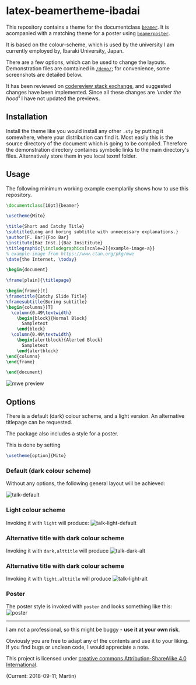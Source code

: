 # latex-beamertheme-ibadai

This repository contains a theme for the documentclass
[`beamer`](https://ctan.org/tex-archive/macros/latex/contrib/beamer).
It is acompanied with a matching theme for a poster using
[`beamerposter`](https://ctan.org/tex-archive/macros/latex/contrib/beamerposter).

It is based on the colour-scheme, which is used by the university
I am currently employed by, Ibaraki University, Japan.

There are a few options, which can be used to change the layouts.
Demonstration files are comtained in [`/demo/`](./demo); 
for convenience, some screenshots are detailed below.

It has been reviewed on [codereview stack exchange](https://codereview.stackexchange.com/q/188168/92423),
and suggested changes have been implemented.
Since all these changes are _'under the hood'_ I have not updated the previews.

## Installation

Install the theme like you would install any other `.sty` 
by putting it somewhere, where your distribution can find it.
Most easily this is the source directory of the document 
which is going to be compiled.
Therefore the demonstration directory containes symbolic links
to the main directory's files.
Alternatively store them in you local texmf folder.

## Usage

The following minimum working example exemplarily shows how to use this repository.

```tex
\documentclass[10pt]{beamer}

\usetheme{Mito}

\title{Short and Catchy Title}
\subtitle{Long and boring subtitle with unnecessary explanations.}
\author[F. Bar]{Foo Bar}
\institute[Baz Inst.]{Baz Insititute}
\titlegraphic{\includegraphics[scale=2]{example-image-a}}
% example-image from https://www.ctan.org/pkg/mwe
\date{the Internet, \today}

\begin{document}

\frame[plain]{\titlepage}

\begin{frame}[t]
\frametitle{Catchy Slide Title}
\framesubtitle{Boring subtitle}
\begin{columns}[T]
  \column{0.49\textwidth}
    \begin{block}{Normal Block}
      Sampletext
    \end{block}
  \column{0.49\textwidth}
    \begin{alertblock}{Alerted Block}
      Sampletext
    \end{alertblock}
\end{columns}
\end{frame}

\end{document}
```

![mwe preview](./demo/mwe/mwe.preview.png)

## Options

There is a default (dark) colour scheme, and a light version.
An alternative titlepage can be requested.

The package also includes a style for a poster.

This is done by setting
```tex
\usetheme[option]{Mito}
```

### Default (dark colour scheme)

Without any options, the following general layout will be achieved:

![talk-default](./demo/talk-default/talk-default-demo.s-preview.png)

### Light colour scheme

Invoking it with `light` will produce:
![talk-light-default](./demo/talk-light-default/talk-lgtxdef-demo.s-preview.png)

### Alternative title with dark colour scheme

Invoking it with `dark,alttitle` will produce
![talk-dark-alt](./demo/talk-dark-alt/talk-drkxalt-demo.s-preview.png)

### Alternative title with dark colour scheme

Invoking it with `light,alttitle` will produce
![talk-light-alt](./demo/talk-light-alt/talk-lgtxalt-demo.s-preview.png)

### Poster

The poster style is invoked with `poster` and looks something like this:
![poster](./demo/poster/poster-demo.s-preview.png)

---

I am not a professional, so this might be buggy - 
**use it at your own risk**.

Obviously you are free to adapt any of the contents and use it to your liking.
If you find bugs or unclean code, I would appreciate a note.

This project is licensed under 
[creative commons Attribution-ShareAlike 4.0 International](LICENSE.md).

(Current: 2018-09-11; Martin)

